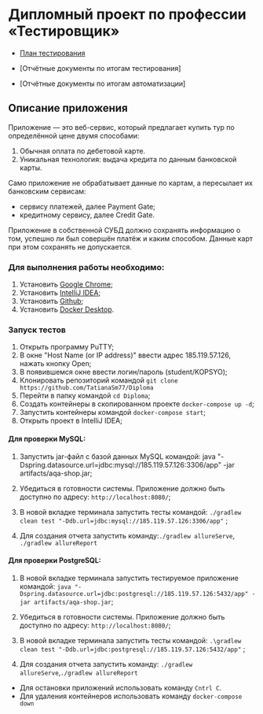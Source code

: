 # Дипломный проект по профессии «Тестировщик»

- [План тестирования](https://github.com/TatianaSm77/Diploma/blob/main/Doc/Plan.md)

- [Отчётные документы по итогам тестирования]
- [Отчётные документы по итогам автоматизации]

## Описание приложения
Приложение — это веб-сервис, который предлагает купить тур по определённой цене двумя способами:

1) Обычная оплата по дебетовой карте.
2) Уникальная технология: выдача кредита по данным банковской карты.


Само приложение не обрабатывает данные по картам, а пересылает их банковским сервисам:

- сервису платежей, далее Payment Gate;
- кредитному сервису, далее Credit Gate.

Приложение в собственной СУБД должно сохранять информацию о том, успешно ли был совершён платёж и каким способом. Данные карт при этом сохранять не допускается.

### Для выполнения работы необходимо:

1) Установить [Google Chrome](https://www.google.ru/chrome/);
2) Установить [IntelliJ IDEA](https://www.jetbrains.com/ru-ru/idea/download/?section=windows#section=windows);
3) Установить [Github](https://desktop.github.com/);
4) Установить [Docker Desktop](https://www.docker.com/).

### Запуск тестов 
1) Открыть программу PuTTY;
2) В окне "Host Name (or IP address)" ввести адрес 185.119.57.126, нажать кнопку Open;
3) В появившемся окне ввести логин/пароль (student/KOPSYO);
4) Клонировать репозиторий командой `git clone https://github.com/TatianaSm77/Diploma`
5) Перейти в папку командой `cd Diploma`;
6) Создать контейнеры в скопированном проекте `docker-compose up -d`;
7) Запустить контейнеры командой `docker-compose start`;
8) Открыть проект в IntelliJ IDEA;

#### Для проверки MySQL:
1) Запустить jar-файл с базой данных MySQL командой: java "-Dspring.datasource.url=jdbc:mysql://185.119.57.126:3306/app" -jar artifacts/aqa-shop.jar;

2) Убедиться в готовности системы. Приложение должно быть доступно по адресу: `http://localhost:8080/`;

3) В новой вкладке терминала запустить тесты командой: `./gradlew clean test "-Ddb.url=jdbc:mysql://185.119.57.126:3306/app"` ;

4) Для создания отчета запустить команду:`./gradlew allureServe`, `./gradlew allureReport`

#### Для проверки PostgreSQL:
1) В новой вкладке терминала запустить тестируемое приложение командой: `java "-Dspring.datasource.url=jdbc:postgresql://185.119.57.126:5432/app" -jar artifacts/aqa-shop.jar`;

2) Убедиться в готовности системы. Приложение должно быть доступно по адресу: `http://localhost:8080/`;

3) В новой вкладке терминала запустить тесты командой: `.\gradlew clean test "-Ddb.url=jdbc:postgresql://185.119.57.126:5432/app"`  ;

4) Для создания отчета запустить команду: `./gradlew allureServe`,`./gradlew allureReport`

 - Для остановки приложений использовать команду `Cntrl C`.
- Для удаления контейнеров использовать команду `docker-compose down`